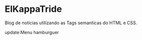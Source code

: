 # ElKappaTride

Blog de noticias utilizando as Tags semanticas do HTML e CSS.

update:Menu hamburguer
